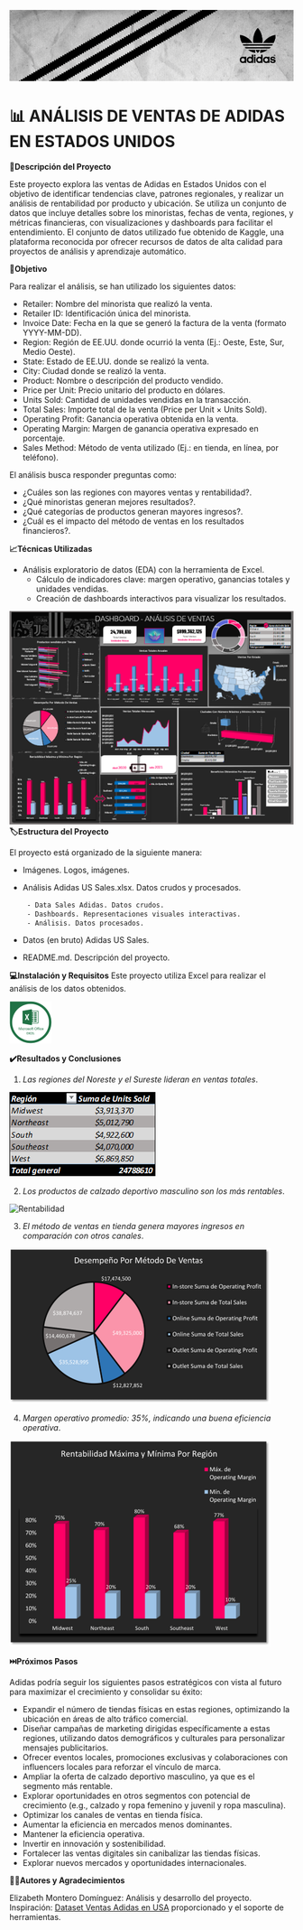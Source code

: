 ![Encabezado Logo Adidas](https://github.com/Elimntero/Analisis-Ventas-Adidas-Estados-Unidos/blob/main/Imagenes/adidas-banner.jpg)
# :bar_chart: ANÁLISIS DE VENTAS DE ADIDAS EN ESTADOS UNIDOS

**:page_with_curl:Descripción del Proyecto**

Este proyecto explora las ventas de Adidas en Estados Unidos con el objetivo de identificar tendencias clave, patrones regionales, y realizar un análisis de rentabilidad por producto y ubicación. Se utiliza un conjunto de datos que incluye detalles sobre los minoristas, fechas de venta, regiones, y métricas financieras, con visualizaciones y dashboards para facilitar el entendimiento.
El conjunto de datos utilizado fue obtenido de Kaggle, una plataforma reconocida por ofrecer recursos de datos de alta calidad para proyectos de análisis y aprendizaje automático.

**:money_with_wings:Objetivo**

Para realizar el análisis, se han utilizado los siguientes datos:

- Retailer: Nombre del minorista que realizó la venta.
- Retailer ID: Identificación única del minorista.
- Invoice Date: Fecha en la que se generó la factura de la venta (formato YYYY-MM-DD).
- Region: Región de EE.UU. donde ocurrió la venta (Ej.: Oeste, Este, Sur, Medio Oeste).
- State: Estado de EE.UU. donde se realizó la venta.
- City: Ciudad donde se realizó la venta.
- Product: Nombre o descripción del producto vendido.
- Price per Unit: Precio unitario del producto en dólares.
- Units Sold: Cantidad de unidades vendidas en la transacción.
- Total Sales: Importe total de la venta (Price per Unit × Units Sold).
- Operating Profit: Ganancia operativa obtenida en la venta.
- Operating Margin: Margen de ganancia operativa expresado en porcentaje.
- Sales Method: Método de venta utilizado (Ej.: en tienda, en línea, por teléfono).

El análisis busca responder preguntas como:

- ¿Cuáles son las regiones con mayores ventas y rentabilidad?.
- ¿Qué minoristas generan mejores resultados?.
- ¿Qué categorías de productos generan mayores ingresos?.
- ¿Cuál es el impacto del método de ventas en los resultados financieros?.

**:chart_with_upwards_trend:Técnicas Utilizadas**

- Análisis exploratorio de datos (EDA) con la herramienta de Excel. 
    - Cálculo de indicadores clave: margen operativo, ganancias totales y unidades vendidas.
    - Creación de dashboards interactivos para visualizar los resultados.


![Dashboard Adidas](https://github.com/Elimntero/Analisis-Ventas-Adidas-Estados-Unidos/blob/main/Imagenes/Dashboard%20Adidas.png)
**:label:Estructura del Proyecto**

El proyecto está organizado de la siguiente manera:

- Imágenes. Logos, imágenes.
- Análisis Adidas US Sales.xlsx. Datos crudos y procesados.
  
       - Data Sales Adidas. Datos crudos.
       - Dashboards. Representaciones visuales interactivas.
       - Análisis. Datos procesados.
- Datos (en bruto) Adidas US Sales.
- README.md. Descripción del proyecto.

**:computer:Instalación y Requisitos**
Este proyecto utiliza Excel para realizar el análisis de los datos obtenidos.

![Logo Excel](https://github.com/Elimntero/Analisis-Ventas-Adidas-Estados-Unidos/blob/main/Imagenes/Microsoft%20office%20EXCEL.png)

**:heavy_check_mark:Resultados y Conclusiones**

1. _Las regiones del Noreste y el Sureste lideran en ventas totales_.

![Ventas totales](https://github.com/Elimntero/Analisis-Ventas-Adidas-Estados-Unidos/blob/main/Imagenes/Unidades%20vendidas..png)

2. _Los productos de calzado deportivo masculino son los más rentables_.

![Rentabilidad](https://github.com/Elimntero/Analisis-Ventas-Adidas-Estados-Unidos/blob/main/Imagenes/Calzado%20m%C3%A1s%20rentable..png)

3. _El método de ventas en tienda genera mayores ingresos en comparación con otros canales_. 

![Tienda/online](https://github.com/Elimntero/Analisis-Ventas-Adidas-Estados-Unidos/blob/main/Imagenes/Tienda%20u%20online.png)

4. _Margen operativo promedio: 35%, indicando una buena eficiencia operativa_.

![Margen Operativo](https://github.com/Elimntero/Analisis-Ventas-Adidas-Estados-Unidos/blob/main/Imagenes/Margen.png)


**:next_track_button:Próximos Pasos**

Adidas podría seguir los siguientes pasos estratégicos con vista al futuro para maximizar el crecimiento y consolidar su éxito:

- Expandir el número de tiendas físicas en estas regiones, optimizando la ubicación en áreas de alto tráfico comercial.
- Diseñar campañas de marketing dirigidas específicamente a estas regiones, utilizando datos demográficos y culturales para personalizar mensajes publicitarios.
- Ofrecer eventos locales, promociones exclusivas y colaboraciones con influencers locales para reforzar el vínculo de marca.
- Ampliar la oferta de calzado deportivo masculino, ya que es el segmento más rentable.
- Explorar oportunidades en otros segmentos con potencial de crecimiento (e.g., calzado y ropa femenino y juvenil y ropa masculina).
- Optimizar los canales de ventas en tienda física.
- Aumentar la eficiencia en mercados menos dominantes.
- Mantener la eficiencia operativa.
- Invertir en innovación y sostenibilidad.
- Fortalecer las ventas digitales sin canibalizar las tiendas físicas.
- Explorar nuevos mercados y oportunidades internacionales.


**:technologist:Autores y Agradecimientos**

Elizabeth Montero Domínguez: Análisis y desarrollo del proyecto.
Inspiración: [Dataset Ventas Adidas en USA](https://www.kaggle.com/datasets/heemalichaudhari/adidas-sales-dataset/discussion/431043) proporcionado y el soporte de herramientas.

